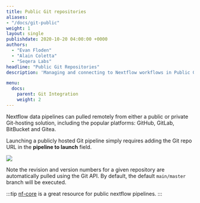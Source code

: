 ```yaml
---
title: Public Git repositories
aliases:
- "/docs/git-public"
weight: 1
layout: single
publishdate: 2020-10-20 04:00:00 +0000
authors:
  - "Evan Floden"
  - "Alain Coletta"
  - "Seqera Labs"
headline: "Public Git Repositories"
description: 'Managing and connecting to Nextflow workflows in Public Git repositories'

menu:
  docs:
    parent: Git Integration
    weight: 2
---
```

Nextflow data pipelines can pulled remotely from either a public or private Git-hosting solution, including the popular platforms: GitHub, GitLab, BitBucket and Gitea.

Launching a publicly hosted Git pipeline simply requires adding the Git repo URL in the **pipeline to launch** field. 

![](/uploads/2020/10/git_public_repo.png)

Note the revision and version numbers for a given repository are automatically pulled using the Git API. By default, the default `main/master` branch will be executed.

:::tip
[nf-core](https://nf-co.re/pipelines) is a great resource for public nextflow pipelines.
:::
